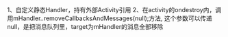1、自定义静态Handler，持有外部Activity引用
2、在activity的ondestroy内，调用mHandler..removeCallbacksAndMessages(null);方法, 这个参数可以传递null，是把消息队列里，target为mHandler的消息全部移除